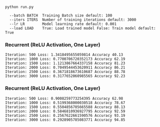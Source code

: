 
```shell
python run.py
```
```shell
  --batch BATCH  Training Batch size default: 100
  --iters ITERS  Number of training iterations default: 3000
  --lr LR        Model learning rate default: 0.001
  --load LOAD    True: Load trained model False: Train model default: True

```

### Recurrent (ReLU Activation, One Layer)
```text
Iteration: 500 Loss: 1.3418495655059814 Accuracy 40.13
Iteration: 1000 Loss: 0.7700706720352173 Accuracy 62.19
Iteration: 1500 Loss: 1.1213867664337158 Accuracy 81.23
Iteration: 2000 Loss: 0.7049544453620911 Accuracy 86.21
Iteration: 2500 Loss: 0.3671818673610687 Accuracy 88.78
Iteration: 3000 Loss: 0.3177652060985565 Accuracy 92.23
```

### Recurrent (ReLU Activation, One Layer)
```text
Iteration: 500 Loss: 0.9008259773254395 Accuracy 62.98
Iteration: 1000 Loss: 0.5199368000030518 Accuracy 78.67
Iteration: 1500 Loss: 0.5504856705665588 Accuracy 88.13
Iteration: 2000 Loss: 0.5846810936927795 Accuracy 92.59
Iteration: 2500 Loss: 0.2567622661590576 Accuracy 93.19
Iteration: 3000 Loss: 0.2928905785083771 Accuracy 94.85
```



<!--![Figure_0.png](figures/Figure_0.png)  ![Figure_1.png](figures/Figure_1.png)-->

<!--![Figure_2.png](figures/Figure_2.png) ![Figure_3.png](figures/Figure_3.png)-->

<!--![Figure_4.png](figures/Figure_4.png) ![Figure_5.png](figures/Figure_5.png)-->

<!--![Figure_6.png](figures/Figure_6.png) ![Figure_7.png](figures/Figure_7.png)-->

<!--![Figure_8.png](figures/Figure_8.png) ![Figure_9.png](figures/Figure_9.png)-->

